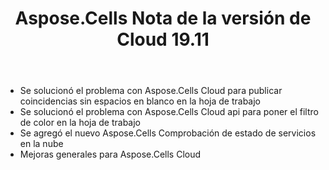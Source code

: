 ﻿---
title: Aspose.Cells Nota de la versión de Cloud 19.11
second_title: Aspose.Cells Cloud Documen
type: docs
url: /es/aspose-cells-cloud-19-11-release-notes/
description: Aspose.Cells La nube admite Excel para crear, convertir, fusionar, dividir, proteger, operación de objetos internos, etc.
weight: 20
---
- Se solucionó el problema con Aspose.Cells Cloud para publicar coincidencias sin espacios en blanco en la hoja de trabajo
- Se solucionó el problema con Aspose.Cells Cloud api para poner el filtro de color en la hoja de trabajo
- Se agregó el nuevo Aspose.Cells Comprobación de estado de servicios en la nube
- Mejoras generales para Aspose.Cells Cloud
